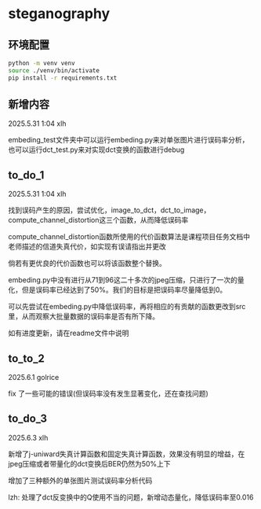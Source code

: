 # steganography

## 环境配置

```bash
python -m venv venv
source ./venv/bin/activate
pip install -r requirements.txt
```

## 新增内容

2025.5.31  1:04  xlh

embeding_test文件夹中可以运行embeding.py来对单张图片进行误码率分析，也可以运行dct_test.py来对实现dct变换的函数进行debug

## to_do_1

2025.5.31  1:04  xlh

找到误码产生的原因，尝试优化，image_to_dct，dct_to_image，compute_channel_distortion这三个函数，从而降低误码率

compute_channel_distortion函数所使用的代价函数算法是课程项目任务文档中老师描述的信道失真代价，如实现有误请指出并更改

倘若有更优良的代价函数也可以将该函数整个替换。

embeding.py中没有进行从71到96这二十多次的jpeg压缩，只进行了一次的量化，但是误码率已经达到了50%。我们的目标是把误码率尽量降低到0。

可以先尝试在embeding.py中降低误码率，再将相应的有贡献的函数更改到src里，从而观察大批量数据的误码率是否有所下降。

如有进度更新，请在readme文件中说明

## to_to_2

2025.6.1 golrice

fix 了一些可能的错误(但误码率没有发生显著变化，还在查找问题)

## to_do_3

2025.6.3 xlh

新增了j-uniward失真计算函数和固定失真计算函数，效果没有明显的增益，在jpeg压缩或者带量化的dct变换后BER仍然为50%上下

增加了三种额外的单张图片测试误码率分析代码

lzh:
处理了dct反变换中的Q使用不当的问题，新增动态量化，降低误码率至0.016
